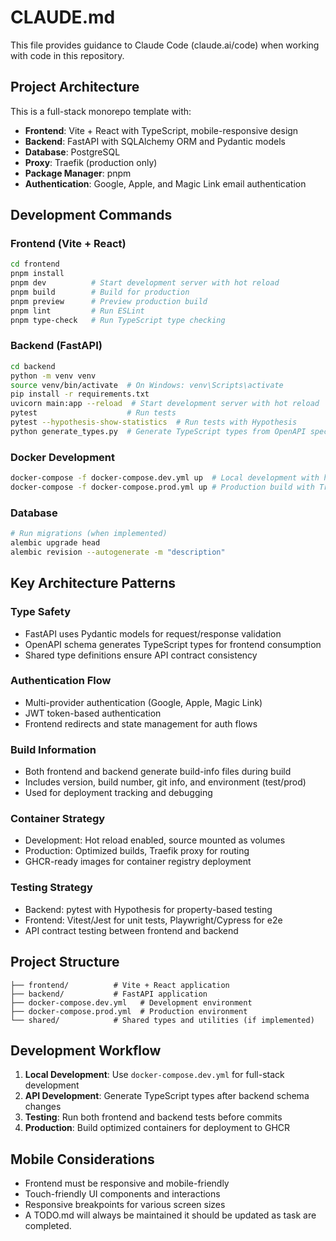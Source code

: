 # CLAUDE.md

This file provides guidance to Claude Code (claude.ai/code) when working with code in this repository.

## Project Architecture

This is a full-stack monorepo template with:
- **Frontend**: Vite + React with TypeScript, mobile-responsive design
- **Backend**: FastAPI with SQLAlchemy ORM and Pydantic models
- **Database**: PostgreSQL
- **Proxy**: Traefik (production only)
- **Package Manager**: pnpm
- **Authentication**: Google, Apple, and Magic Link email authentication

## Development Commands

### Frontend (Vite + React)
```bash
cd frontend
pnpm install
pnpm dev          # Start development server with hot reload
pnpm build        # Build for production
pnpm preview      # Preview production build
pnpm lint         # Run ESLint
pnpm type-check   # Run TypeScript type checking
```

### Backend (FastAPI)
```bash
cd backend
python -m venv venv
source venv/bin/activate  # On Windows: venv\Scripts\activate
pip install -r requirements.txt
uvicorn main:app --reload  # Start development server with hot reload
pytest                    # Run tests
pytest --hypothesis-show-statistics  # Run tests with Hypothesis
python generate_types.py  # Generate TypeScript types from OpenAPI spec
```

### Docker Development
```bash
docker-compose -f docker-compose.dev.yml up  # Local development with hot reload
docker-compose -f docker-compose.prod.yml up # Production build with Traefik
```

### Database
```bash
# Run migrations (when implemented)
alembic upgrade head
alembic revision --autogenerate -m "description"
```

## Key Architecture Patterns

### Type Safety
- FastAPI uses Pydantic models for request/response validation
- OpenAPI schema generates TypeScript types for frontend consumption
- Shared type definitions ensure API contract consistency

### Authentication Flow
- Multi-provider authentication (Google, Apple, Magic Link)
- JWT token-based authentication
- Frontend redirects and state management for auth flows

### Build Information
- Both frontend and backend generate build-info files during build
- Includes version, build number, git info, and environment (test/prod)
- Used for deployment tracking and debugging

### Container Strategy
- Development: Hot reload enabled, source mounted as volumes
- Production: Optimized builds, Traefik proxy for routing
- GHCR-ready images for container registry deployment

### Testing Strategy
- Backend: pytest with Hypothesis for property-based testing
- Frontend: Vitest/Jest for unit tests, Playwright/Cypress for e2e
- API contract testing between frontend and backend

## Project Structure
```
├── frontend/          # Vite + React application
├── backend/           # FastAPI application
├── docker-compose.dev.yml   # Development environment
├── docker-compose.prod.yml  # Production environment
└── shared/            # Shared types and utilities (if implemented)
```

## Development Workflow

1. **Local Development**: Use `docker-compose.dev.yml` for full-stack development
2. **API Development**: Generate TypeScript types after backend schema changes
3. **Testing**: Run both frontend and backend tests before commits
4. **Production**: Build optimized containers for deployment to GHCR

## Mobile Considerations
- Frontend must be responsive and mobile-friendly
- Touch-friendly UI components and interactions
- Responsive breakpoints for various screen sizes
- A TODO.md will always be maintained it should be updated as task are completed.